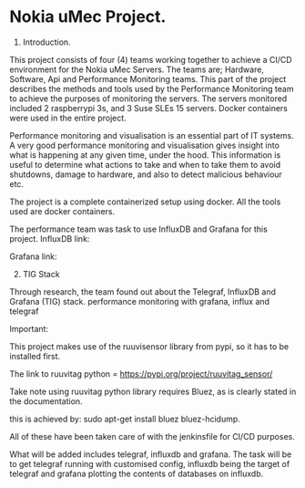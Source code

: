# Nokia  uMec Project.

1. Introduction.

This project consists of four (4) teams working together to achieve a CI/CD environment for the Nokia uMec Servers.
The teams are; Hardware, Software, Api and Performance Monitoring teams. 
This part of the project describes the methods and tools used by the Performance Monitoring team to achieve the purposes of monitoring the servers.
The servers monitored included 2 raspberrypi 3s, and 3 Suse SLEs 15 servers. Docker containers were used in the entire project.

Performance monitoring and visualisation is an essential part of IT systems. A very good performance monitoring and visualisation gives insight into 
what is happening at any given time, under the hood. This information is useful to determine what actions to take and when to take them to avoid shutdowns,
damage to hardware, and also to detect malicious behaviour etc. 

The project is a complete containerized setup using docker. All the tools used are docker containers.

The performance team was task to use InfluxDB and Grafana for this project.
InfluxDB
link:

Grafana
link:


2. TIG Stack

Through research, the team found out about the Telegraf, InfluxDB and Grafana (TIG) stack. 
performance monitoring with grafana, influx and telegraf

Important:

This project makes use of the ruuvisensor library from pypi, so it has to be installed first.

The link to ruuvitag python = https://pypi.org/project/ruuvitag_sensor/

Take note using ruuvitag python library requires Bluez, as is clearly stated in the documentation.

this is achieved by: sudo apt-get install bluez bluez-hcidump.

All of these have been taken care of with the jenkinsfile for CI/CD purposes. 

What will be added includes telegraf, influxdb and grafana. The task will be to get telegraf running with customised config, influxdb being the target of telegraf and grafana plotting the contents of databases on influxdb.


